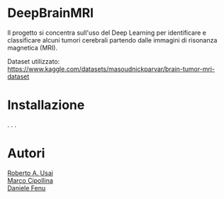 # DeepBrainMRI
Il progetto si concentra sull'uso del Deep Learning per identificare e classificare alcuni tumori cerebrali partendo dalle immagini di risonanza magnetica (MRI).  
 
Dataset utilizzato: https://www.kaggle.com/datasets/masoudnickparvar/brain-tumor-mri-dataset

# Installazione
. . .

# Autori
<a href="https://github.com/TheRoberto2512">Roberto A. Usai</a>  
<a href="https://github.com/Cipe96">Marco Cipollina</a>   
<a href="https://github.com/danif95">Daniele Fenu</a>   

